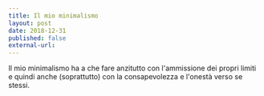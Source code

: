 ```yaml
---
title: Il mio minimalismo
layout: post
date: 2018-12-31
published: false
external-url: 
---
```


Il mio minimalismo ha a che fare anzitutto con l'ammissione dei propri limiti e quindi anche (soprattutto) con la consapevolezza e l'onestà verso se stessi.


 
 
